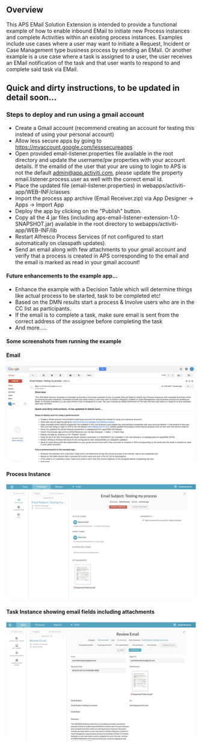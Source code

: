 ## Overview
This APS EMail Solution Extension is intended to provide a functional example of how to enable inbound EMail to initiate new Process instances and complete Activities within an existing process instances.  Examples include use cases where a user may want to initiate a Request, Incident or Case Management type business process by sending an EMail.  Or another example is a use case where a task is assigned to a user, the user receives an EMail notification of the task and that user wants to respond to and complete said task via EMail. 

## Quick and dirty instructions, to be updated in detail soon...

### Steps to deploy and run using a gmail account

* Create a Gmail account (recommend creating an account for testing this instead of using your personal account)
* Allow less secure apps by going to https://myaccount.google.com/lesssecureapps
* Open provided email-listener.properties file available in the root directory and update the username/pw properties with your account details. If the emailid of the user that your are using to login to APS is not the default admin@app.activiti.com, please update the property email.listener.process.user as well with the correct email id.
* Place the updated file (email-listener.properties) in webapps/activiti-app/WEB-INF/classes
* Import the process app archive (Email Receiver.zip) via App Designer -> Apps -> Import App
* Deploy the app by clicking on the "Publish" button.
* Copy all the 4 jar files (including aps-email-listener-extension-1.0-SNAPSHOT.jar) available in the root directory to webapps/activiti-app/WEB-INF/lib
* Restart Alfresco Process Services (if not configured to start automatically on classpath updates).
* Send an email along with few attachments to your gmail account and verify that a process is created in APS corresponding to the email and the email is marked as read in your gmail account!

#### Future enhancements to the example app...
* Enhance the example with a Decision Table which will determine things like actual process to be started, task to be completed etc!
* Based on the DMN results start a process & Involve users who are in the CC list as participants. 
* If the email is to complete a task, make sure email is sent from the correct address of the assignee before completing the task
* And more.....

#### Some screenshots from running the example

#### Email
![Email](images/email.png)

#### Process Instance
![Process](images/process.png)

#### Task Instance showing email fields including attachments
![Task](images/task.png)
